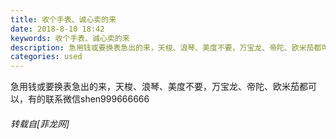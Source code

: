 ```yaml
---
title: 收个手表、诚心卖的来
date: 2018-8-10 18:42
keywords: 收个手表、诚心卖的来
description: 急用钱或要换表急出的来，天梭、浪琴、美度不要，万宝龙、帝陀、欧米茄都可以，有的联系微信shen999666666
categories: used
---
```

<td class="t_f" id="postmessage_1622777">

急用钱或要换表急出的来，天梭、浪琴、美度不要，万宝龙、帝陀、欧米茄都可以，有的联系微信shen999666666</td>
###### 转载自[菲龙网]